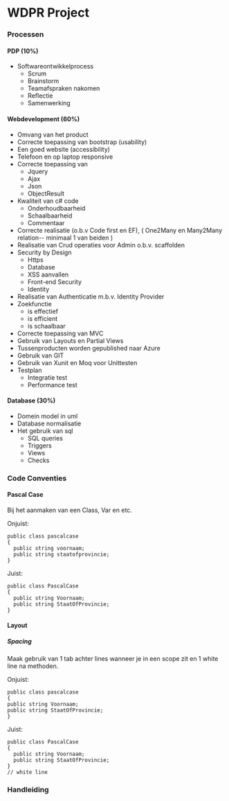 # WDPR Project

### Processen

#### PDP (10%)

+ Softwareontwikkelprocess
  - Scrum
  - Brainstorm
  - Teamafspraken nakomen
  - Reflectie
  - Samenwerking

#### Webdevelopment (60%)

+ Omvang van het product
+ Correcte toepassing van bootstrap (usability)
+ Een goed website (accessibility)
+ Telefoon en op laptop responsive
+ Correcte toepassing van
  - Jquery
  - Ajax
  - Json
  - ObjectResult
+ Kwaliteit van c# code
  - Onderhoudbaarheid
  - Schaalbaarheid
  - Commentaar
+ Correcte realisatie (o.b.v Code first en EF), ( One2Many en Many2Many relation-- minimaal 1 van beiden )
+ Realisatie van Crud operaties voor Admin o.b.v. scaffolden
+ Security by Design
  - Https
  - Database
  - XSS aanvallen
  - Front-end Security
  - Identity
+ Realisatie van Authenticatie m.b.v. Identity Provider
+ Zoekfunctie
  - is effectief
  - is efficient
  - is schaalbaar
+ Correcte toepassing van MVC
+ Gebruik van Layouts en Partial Views
+ Tussenproducten worden gepublished naar Azure
+ Gebruik van GIT
+ Gebruik van Xunit en Moq voor Unittesten
+ Testplan
  - Integratie test
  - Performance test

#### Database (30%)

+ Domein model in uml
+ Database normalisatie
+ Het gebruik van sql
  - SQL queries
  - Triggers
  - Views
  - Checks

### Code Conventies

#### Pascal Case
Bij het aanmaken van een Class, Var en etc.

Onjuist:

````
public class pascalcase 
{
  public string voornaam;
  public string staatofprovincie;
}
````

Juist:

````
public class PascalCase 
{
  public string Voornaam;
  public string StaatOfProvincie;
}
````

#### Layout

##### Spacing
Maak gebruik van 1 tab achter lines wanneer je in een scope zit en 1 white line na methoden.

Onjuist:

````
public class pascalcase 
{
public string Voornaam;
public string StaatOfProvincie;
}
````

Juist:

````
public class PascalCase 
{
  public string Voornaam;
  public string StaatOfProvincie;
}
// white line
````

### Handleiding

